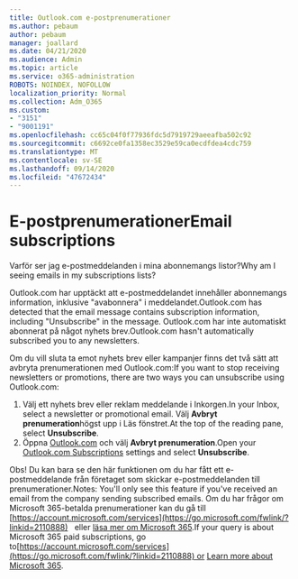 ```yaml
---
title: Outlook.com e-postprenumerationer
ms.author: pebaum
author: pebaum
manager: joallard
ms.date: 04/21/2020
ms.audience: Admin
ms.topic: article
ms.service: o365-administration
ROBOTS: NOINDEX, NOFOLLOW
localization_priority: Normal
ms.collection: Adm_O365
ms.custom:
- "3151"
- "9001191"
ms.openlocfilehash: cc65c04f0f77936fdc5d7919729aeeafba502c92
ms.sourcegitcommit: c6692ce0fa1358ec3529e59ca0ecdfdea4cdc759
ms.translationtype: MT
ms.contentlocale: sv-SE
ms.lasthandoff: 09/14/2020
ms.locfileid: "47672434"
---
```

# <a name="email-subscriptions"></a><span data-ttu-id="385cc-102">E-postprenumerationer</span><span class="sxs-lookup"><span data-stu-id="385cc-102">Email subscriptions</span></span>

<span data-ttu-id="385cc-103">Varför ser jag e-postmeddelanden i mina abonnemangs listor?</span><span class="sxs-lookup"><span data-stu-id="385cc-103">Why am I seeing emails in my subscriptions lists?</span></span>

<span data-ttu-id="385cc-104">Outlook.com har upptäckt att e-postmeddelandet innehåller abonnemangs information, inklusive "avabonnera" i meddelandet.</span><span class="sxs-lookup"><span data-stu-id="385cc-104">Outlook.com has detected that the email message contains subscription information, including "Unsubscribe" in the message.</span></span> <span data-ttu-id="385cc-105">Outlook.com har inte automatiskt abonnerat på något nyhets brev.</span><span class="sxs-lookup"><span data-stu-id="385cc-105">Outlook.com hasn't automatically subscribed you to any newsletters.</span></span>

<span data-ttu-id="385cc-106">Om du vill sluta ta emot nyhets brev eller kampanjer finns det två sätt att avbryta prenumerationen med Outlook.com:</span><span class="sxs-lookup"><span data-stu-id="385cc-106">If you want to stop receiving newsletters or promotions, there are two ways you can unsubscribe using Outlook.com:</span></span>
1. <span data-ttu-id="385cc-107">Välj ett nyhets brev eller reklam meddelande i Inkorgen.</span><span class="sxs-lookup"><span data-stu-id="385cc-107">In your Inbox, select a newsletter or promotional email.</span></span> <span data-ttu-id="385cc-108">Välj **Avbryt prenumeration**högst upp i Läs fönstret.</span><span class="sxs-lookup"><span data-stu-id="385cc-108">At the top of the reading pane, select **Unsubscribe**.</span></span>
2. <span data-ttu-id="385cc-109">Öppna [Outlook.com](https://go.microsoft.com/fwlink/?linkid=2110887) och välj **Avbryt prenumeration**.</span><span class="sxs-lookup"><span data-stu-id="385cc-109">Open your [Outlook.com Subscriptions](https://go.microsoft.com/fwlink/?linkid=2110887) settings and select **Unsubscribe**.</span></span>

<span data-ttu-id="385cc-110">Obs! Du kan bara se den här funktionen om du har fått ett e-postmeddelande från företaget som skickar e-postmeddelanden till prenumerationer.</span><span class="sxs-lookup"><span data-stu-id="385cc-110">Notes: You'll only see this feature if you've received an email from the company sending subscribed emails.</span></span>
<span data-ttu-id="385cc-111">Om du har frågor om Microsoft 365-betalda prenumerationer kan du gå till [https://account.microsoft.com/services](https://go.microsoft.com/fwlink/?linkid=2110888)   eller [läsa mer om Microsoft 365](https://products.office.com/compare-all-microsoft-office-products?tab=1&WT.mc_id=PROD_OL-Web_Support_O365NewValue_Upgrade).</span><span class="sxs-lookup"><span data-stu-id="385cc-111">If your query is about Microsoft 365 paid subscriptions, go to[https://account.microsoft.com/services](https://go.microsoft.com/fwlink/?linkid=2110888) or [Learn more about Microsoft 365](https://products.office.com/compare-all-microsoft-office-products?tab=1&WT.mc_id=PROD_OL-Web_Support_O365NewValue_Upgrade).</span></span>
  